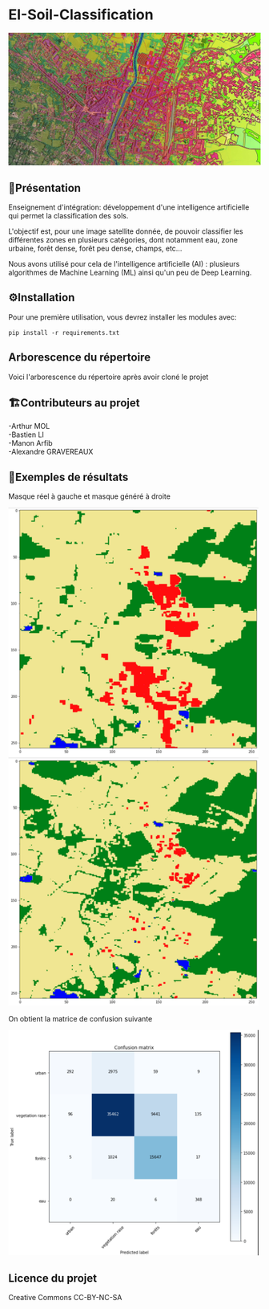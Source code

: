 # EI-Soil-Classification

<img src="./Images/presentation.jpg" width="700">

## 📖Présentation

Enseignement d'intégration: développement d'une intelligence artificielle qui permet la classification des sols.  

L'objectif est, pour une image satellite donnée, de pouvoir classifier les différentes zones en plusieurs catégories, dont notamment eau, zone urbaine, forêt dense, forêt peu dense, champs, etc...  

Nous avons utilisé pour cela de l'intelligence artificielle (AI) : plusieurs algorithmes de Machine Learning (ML) ainsi qu'un peu de Deep Learning.

## ⚙️Installation

Pour une première utilisation, vous devrez installer les modules avec:

```
pip install -r requirements.txt
```

## Arborescence du répertoire

Voici l'arborescence du répertoire après avoir cloné le projet

## 🏗️Contributeurs au projet

-Arthur MOL  
-Bastien LI  
-Manon Arfib  
-Alexandre GRAVEREAUX  

## 🚀Exemples de résultats

Masque réel à gauche et masque généré à droite

<img src="./Images/mask_regroup.png" width="500"><img src="./Images/rbf_regroup.png" width="500">

On obtient la matrice de confusion suivante

<img src="./Images/M_regroup.png" width="500">

## Licence du projet

Creative Commons CC-BY-NC-SA
